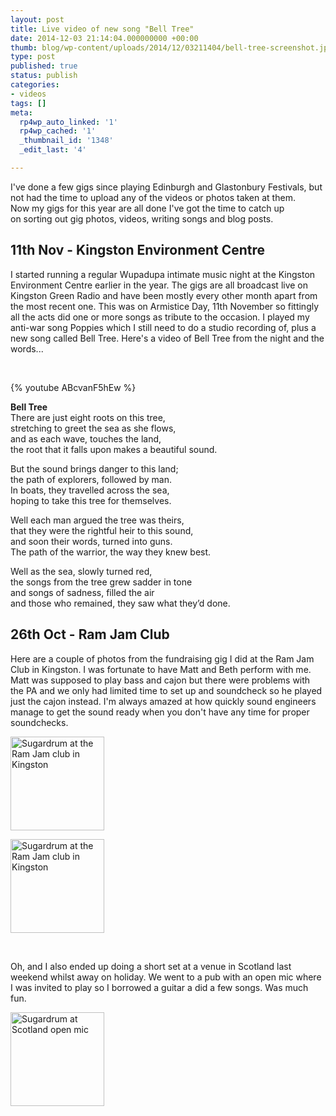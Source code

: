 ```yaml
---
layout: post
title: Live video of new song "Bell Tree"
date: 2014-12-03 21:14:04.000000000 +00:00
thumb: blog/wp-content/uploads/2014/12/03211404/bell-tree-screenshot.jpg
type: post
published: true
status: publish
categories:
- videos
tags: []
meta:
  rp4wp_auto_linked: '1'
  rp4wp_cached: '1'
  _thumbnail_id: '1348'
  _edit_last: '4'

---
```

<p>I've done a few gigs since playing Edinburgh and Glastonbury Festivals, but not had the time to upload any of the videos or photos taken at them. Now my gigs for this year are all done I've got the time to catch up on sorting out gig photos, videos, writing songs and blog posts.</p>

<h2 style="clear: left;">11th Nov - Kingston Environment Centre</h2>
<p>I started running a regular Wupadupa intimate music night at the Kingston Environment Centre earlier in the year. The gigs are all broadcast live on Kingston Green Radio and have been mostly every other month apart from the most recent one. This was on Armistice Day, 11th November so fittingly all the acts did one or more songs as tribute to the occasion. I played my anti-war song Poppies which I still need to do a studio recording of, plus a new song called Bell Tree. Here's a video of Bell Tree from the night and the words...</p>
<p>&nbsp;</p>

{% youtube ABcvanF5hEw %}

<p><strong>Bell Tree</strong><br />
There are just eight roots on this tree,<br />
stretching to greet the sea as she flows,<br />
and as each wave, touches the land,<br />
the root that it falls upon makes a beautiful sound.</p>
<p>But the sound brings danger to this land;<br />
the path of explorers, followed by man.<br />
In boats, they travelled across the sea,<br />
hoping to take this tree for themselves.</p>
<p>Well each man argued the tree was theirs,<br />
that they were the rightful heir to this sound,<br />
and soon their words, turned into guns.<br />
The path of the warrior, the way they knew best.</p>
<p>Well as the sea, slowly turned red,<br />
the songs from the tree grew sadder in tone<br />
and songs of sadness, filled the air<br />
and those who remained, they saw what they’d done.</p>

<h2>26th Oct - Ram Jam Club</h2>
<p>Here are a couple of photos from the fundraising gig I did at the Ram Jam Club in Kingston. I was fortunate to have Matt and Beth perform with me. Matt was supposed to play bass and cajon but there were problems with the PA and we only had limited time to set up and soundcheck so he played just the cajon instead. I'm always amazed at how quickly sound engineers manage to get the sound ready when you don't have any time for proper soundchecks.</p>

<p><a href="http://files.sugardrum.com/blog/wp-content/uploads/2014/12/03211404/2014-10-26-20.12.15a.jpg" class="fresco"><img class="alignleft size-thumbnail wp-image-1336" src="http://files.sugardrum.com/blog/wp-content/uploads/2014/12/03211404/2014-10-26-20.12.15a-150x150.jpg" alt="Sugardrum at the Ram Jam club in Kingston" width="150" height="150" /></a></p>
<p><a href="http://files.sugardrum.com/blog/wp-content/uploads/2014/12/03211404/2014-10-26-20.17.46a.jpg" class="fresco"><img class="alignleft size-thumbnail wp-image-1337" src="http://files.sugardrum.com/blog/wp-content/uploads/2014/12/03211404/2014-10-26-20.17.46a-150x150.jpg" alt="Sugardrum at the Ram Jam club in Kingston" width="150" height="150" /></a></p>
<p><br style="clear:left;" /></p>
<p>Oh, and I also ended up doing a short set at a venue in Scotland last weekend whilst away on holiday. We went to a pub with an open mic where I was invited to play so I borrowed a guitar a did a few songs. Was much fun.</p>
<p><a href="http://files.sugardrum.com/blog/wp-content/uploads/2014/12/03211404/559652_10152602625248860_6089851162951829757_n.jpg" class="fresco"><img class="alignleft size-thumbnail wp-image-1354" src="http://files.sugardrum.com/blog/wp-content/uploads/2014/12/03211404/559652_10152602625248860_6089851162951829757_n-150x150.jpg" alt="Sugardrum at Scotland open mic" width="150" height="150" /></a></p>

